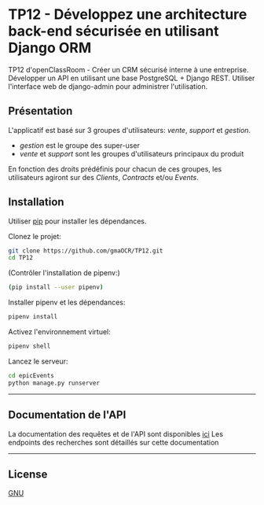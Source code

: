 # TP12 - Développez une architecture back-end sécurisée en utilisant Django ORM

TP12 d'openClassRoom - Créer un CRM sécurisé interne à une entreprise. Développer un API en utilisant une base PostgreSQL + Django REST. Utiliser l'interface web de django-admin pour administrer l'utilisation.

## Présentation
L'applicatif est basé sur 3 groupes d'utilisateurs: *vente*, *support* et *gestion*.
- *gestion* est le groupe des super-user
- *vente* et *support* sont les groupes d'utilisateurs principaux du produit

En fonction des droits prédéfinis pour chacun de ces groupes, les utilisateurs agiront sur des *Clients*, *Contracts* et/ou *Events*.

## Installation

Utiliser [pip](https://pip.pypa.io/en/stable/) pour installer les dépendances.

Clonez le projet:
```bash
git clone https://github.com/gmaOCR/TP12.git
cd TP12
```
(Contrôler l'installation de pipenv:)
```bash
(pip install --user pipenv)
```
Installer pipenv et les dépendances:
```bash
pipenv install
```
Activez l'environnement virtuel:
```bash
pipenv shell
```
Lancez le serveur:
```bash 
cd epicEvents
python manage.py runserver
```
---
## Documentation de l'API

La documentation des requêtes et de l'API sont disponibles [ici](https://documenter.getpostman.com/view/24264370/2s93m4X2dB)
Les endpoints des recherches sont détaillés sur cette documentation

---
## License
[GNU](https://choosealicense.com/licenses/gpl-2.0/)